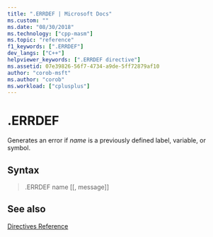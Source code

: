 ```yaml
---
title: ".ERRDEF | Microsoft Docs"
ms.custom: ""
ms.date: "08/30/2018"
ms.technology: ["cpp-masm"]
ms.topic: "reference"
f1_keywords: [".ERRDEF"]
dev_langs: ["C++"]
helpviewer_keywords: [".ERRDEF directive"]
ms.assetid: 07e39826-56f7-4734-a9de-5ff72879af10
author: "corob-msft"
ms.author: "corob"
ms.workload: ["cplusplus"]
---
```

# .ERRDEF

Generates an error if *name* is a previously defined label, variable, or symbol.

## Syntax

> .ERRDEF name [[, message]]

## See also

[Directives Reference](../../assembler/masm/directives-reference.md)<br/>